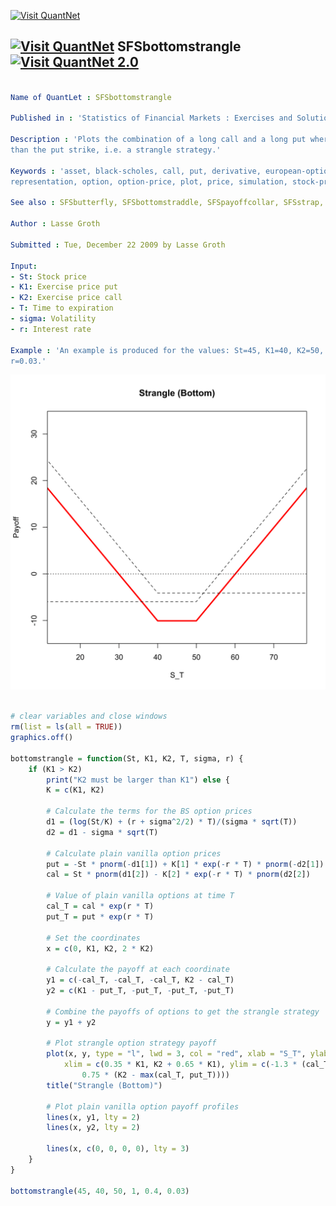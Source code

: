 
[<img src="https://github.com/QuantLet/Styleguide-and-Validation-procedure/blob/master/pictures/banner.png" alt="Visit QuantNet">](http://quantlet.de/index.php?p=info)

## [<img src="https://github.com/QuantLet/Styleguide-and-Validation-procedure/blob/master/pictures/qloqo.png" alt="Visit QuantNet">](http://quantlet.de/) **SFSbottomstrangle** [<img src="https://github.com/QuantLet/Styleguide-and-Validation-procedure/blob/master/pictures/QN2.png" width="60" alt="Visit QuantNet 2.0">](http://quantlet.de/d3/ia)

```yaml

Name of QuantLet : SFSbottomstrangle

Published in : 'Statistics of Financial Markets : Exercises and Solutions'

Description : 'Plots the combination of a long call and a long put where the call strike is larger
than the put strike, i.e. a strangle strategy.'

Keywords : 'asset, black-scholes, call, put, derivative, european-option, financial, graphical
representation, option, option-price, plot, price, simulation, stock-price, strike'

See also : SFSbutterfly, SFSbottomstraddle, SFSpayoffcollar, SFSstrap, SFSstrip, SFSbitreeNDiv

Author : Lasse Groth

Submitted : Tue, December 22 2009 by Lasse Groth

Input: 
- St: Stock price
- K1: Exercise price put
- K2: Exercise price call
- T: Time to expiration
- sigma: Volatility
- r: Interest rate

Example : 'An example is produced for the values: St=45, K1=40, K2=50, T=1, sigma = 0.4 and
r=0.03.'

```

![Picture1](SFSbottomstrangle-1.png)


```r

# clear variables and close windows
rm(list = ls(all = TRUE))
graphics.off()

bottomstrangle = function(St, K1, K2, T, sigma, r) {
    if (K1 > K2) 
        print("K2 must be larger than K1") else {
        K = c(K1, K2)
        
        # Calculate the terms for the BS option prices
        d1 = (log(St/K) + (r + sigma^2/2) * T)/(sigma * sqrt(T))
        d2 = d1 - sigma * sqrt(T)
        
        # Calculate plain vanilla option prices
        put = -St * pnorm(-d1[1]) + K[1] * exp(-r * T) * pnorm(-d2[1])
        cal = St * pnorm(d1[2]) - K[2] * exp(-r * T) * pnorm(d2[2])
        
        # Value of plain vanilla options at time T
        cal_T = cal * exp(r * T)
        put_T = put * exp(r * T)
        
        # Set the coordinates
        x = c(0, K1, K2, 2 * K2)
        
        # Calculate the payoff at each coordinate
        y1 = c(-cal_T, -cal_T, -cal_T, K2 - cal_T)
        y2 = c(K1 - put_T, -put_T, -put_T, -put_T)
        
        # Combine the payoffs of options to get the strangle strategy
        y = y1 + y2
        
        # Plot strangle option strategy payoff
        plot(x, y, type = "l", lwd = 3, col = "red", xlab = "S_T", ylab = "Payoff", 
            xlim = c(0.35 * K1, K2 + 0.65 * K1), ylim = c(-1.3 * (cal_T + put_T), 
                0.75 * (K2 - max(cal_T, put_T))))
        title("Strangle (Bottom)")
        
        # Plot plain vanilla option payoff profiles
        lines(x, y1, lty = 2)
        lines(x, y2, lty = 2)
        
        lines(x, c(0, 0, 0, 0), lty = 3)
    }
}

bottomstrangle(45, 40, 50, 1, 0.4, 0.03)
```
